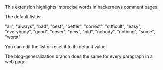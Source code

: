 This extension highlights imprecise words in hackernews comment pages.

The default list is:

"all",
"always",
"bad",
"best",
"better",
"correct",
"difficult",
"easy",
"everybody",
"good",
"never",
"new",
"old",
"nobody",
"nothing",
"some",
"worst"

You can edit the list or reset it to its default value.

The blog-generalization branch does the same for every paragraph in a web page.
